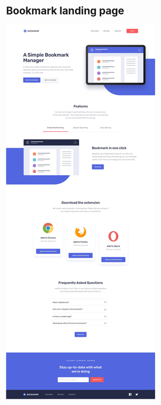 # Bookmark landing page

![Design preview for the Bookmark landing page coding challenge](preview.jpg)
